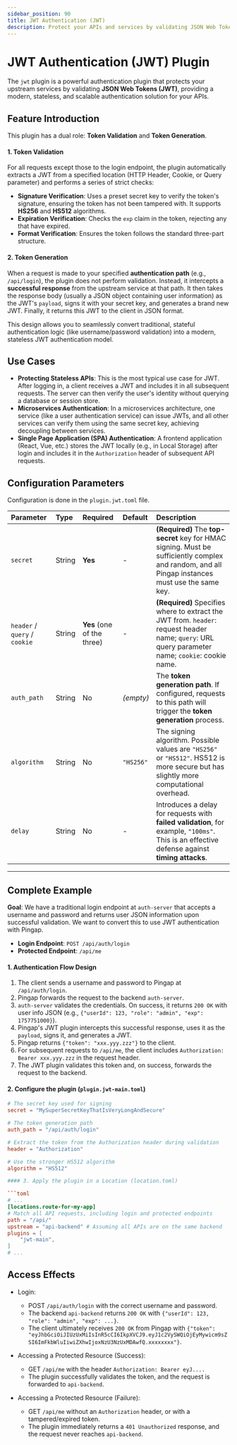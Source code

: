 ```yaml
---
sidebar_position: 90
title: JWT Authentication (JWT)
description: Protect your APIs and services by validating JSON Web Tokens (JWT). The plugin supports multiple token delivery methods, signing algorithms, and can transform backend authentication logic into stateless JWT tokens.
---
```


# JWT Authentication (JWT) Plugin

The `jwt` plugin is a powerful authentication plugin that protects your upstream services by validating **JSON Web Tokens (JWT)**, providing a modern, stateless, and scalable authentication solution for your APIs.

## Feature Introduction

This plugin has a dual role: **Token Validation** and **Token Generation**.

#### 1. Token Validation
For all requests except those to the login endpoint, the plugin automatically extracts a JWT from a specified location (HTTP Header, Cookie, or Query parameter) and performs a series of strict checks:
* **Signature Verification**: Uses a preset secret key to verify the token's signature, ensuring the token has not been tampered with. It supports **HS256** and **HS512** algorithms.
* **Expiration Verification**: Checks the `exp` claim in the token, rejecting any that have expired.
* **Format Verification**: Ensures the token follows the standard three-part structure.

#### 2. Token Generation
When a request is made to your specified **authentication path** (e.g., `/api/login`), the plugin does not perform validation. Instead, it intercepts a **successful response** from the upstream service at that path. It then takes the response body (usually a JSON object containing user information) as the JWT's `payload`, signs it with your secret key, and generates a brand new JWT. Finally, it returns this JWT to the client in JSON format.

This design allows you to seamlessly convert traditional, stateful authentication logic (like username/password validation) into a modern, stateless JWT authentication model.

## Use Cases

* **Protecting Stateless APIs**: This is the most typical use case for JWT. After logging in, a client receives a JWT and includes it in all subsequent requests. The server can then verify the user's identity without querying a database or session store.
* **Microservices Authentication**: In a microservices architecture, one service (like a user authentication service) can issue JWTs, and all other services can verify them using the same secret key, achieving decoupling between services.
* **Single Page Application (SPA) Authentication**: A frontend application (React, Vue, etc.) stores the JWT locally (e.g., in Local Storage) after login and includes it in the `Authorization` header of subsequent API requests.

## Configuration Parameters

Configuration is done in the `plugin.jwt.toml` file.

| Parameter                     | Type   | Required                   | Default   | Description                                                                                                                                      |
| :---------------------------- | :----- | :------------------------- | :-------- | :----------------------------------------------------------------------------------------------------------------------------------------------- |
| `secret`                      | String | **Yes**                    | -         | **(Required)** The **top-secret** key for HMAC signing. Must be sufficiently complex and random, and all Pingap instances must use the same key. |
| `header` / `query` / `cookie` | String | **Yes** (one of the three) | -         | **(Required)** Specifies where to extract the JWT from. `header`: request header name; `query`: URL query parameter name; `cookie`: cookie name. |
| `auth_path`                   | String | No                         | *(empty)* | The **token generation path**. If configured, requests to this path will trigger the **token generation** process.                               |
| `algorithm`                   | String | No                         | `"HS256"` | The signing algorithm. Possible values are `"HS256"` or `"HS512"`. HS512 is more secure but has slightly more computational overhead.            |
| `delay`                       | String | No                         | -         | Introduces a delay for requests with **failed validation**, for example, `"100ms"`. This is an effective defense against **timing attacks**.     |

---

## Complete Example

**Goal**: We have a traditional login endpoint at `auth-server` that accepts a username and password and returns user JSON information upon successful validation. We want to convert this to use JWT authentication with Pingap.

* **Login Endpoint**: `POST /api/auth/login`
* **Protected Endpoint**: `/api/me`

#### 1. Authentication Flow Design
1.  The client sends a username and password to Pingap at `/api/auth/login`.
2.  Pingap forwards the request to the backend `auth-server`.
3.  `auth-server` validates the credentials. On success, it returns `200 OK` with user info JSON (e.g., `{"userId": 123, "role": "admin", "exp": 1757751000}`).
4.  Pingap's JWT plugin intercepts this successful response, uses it as the `payload`, signs it, and generates a JWT.
5.  Pingap returns `{"token": "xxx.yyy.zzz"}` to the client.
6.  For subsequent requests to `/api/me`, the client includes `Authorization: Bearer xxx.yyy.zzz` in the request header.
7.  The JWT plugin validates this token and, on success, forwards the request to the backend.

#### 2. Configure the plugin (`plugin.jwt-main.toml`)

```toml
# The secret key used for signing
secret = "MySuperSecretKeyThatIsVeryLongAndSecure"

# The token generation path
auth_path = "/api/auth/login"

# Extract the token from the Authorization header during validation
header = "Authorization"

# Use the stronger HS512 algorithm
algorithm = "HS512"

#### 3. Apply the plugin in a Location (location.toml)

```toml
# ...
[locations.route-for-my-app]
# Match all API requests, including login and protected endpoints
path = "/api/"
upstream = "api-backend" # Assuming all APIs are on the same backend
plugins = [
    "jwt-main",
]
# ...
```

## Access Effects

- Login:
  - POST `/api/auth/login` with the correct username and password.
  - The backend `api-backend` returns `200 OK` with `{"userId": 123, "role": "admin", "exp": ...}`.
  - The client ultimately receives `200 OK` from Pingap with `{"token": "eyJhbGciOiJIUzUxMiIsInR5cCI6IkpXVCJ9.eyJ1c2VySWQiOjEyMywicm9sZSI6ImFkbWluIiwiZXhwIjoxNzU3NzUxMDAwfQ.xxxxxxxx"}`.

- Accessing a Protected Resource (Success):
  - GET `/api/me` with the header `Authorization: Bearer eyJ....`
  - The plugin successfully validates the token, and the request is forwarded to `api-backend`.

- Accessing a Protected Resource (Failure):
  - GET `/api/me` without an `Authorization` header, or with a tampered/expired token.
  - The plugin immediately returns a `401 Unauthorized` response, and the request never reaches `api-backend`.
